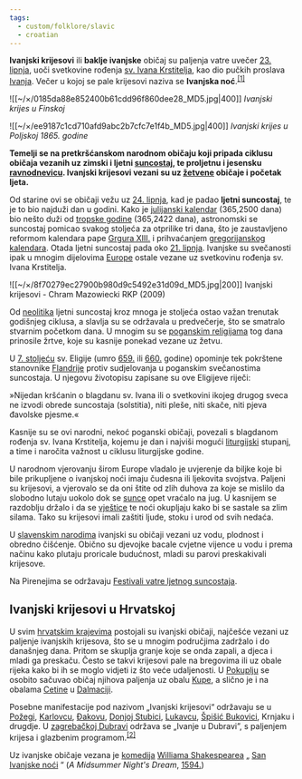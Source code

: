 ```yaml
---
tags:
  - custom/folklore/slavic
  - croatian
---
```

**Ivanjski krijesovi** ili **baklje ivanjske** običaj su paljenja vatre uvečer [23\. lipnja](https://hr.m.wikipedia.org/wiki/23._lipnja "23. lipnja"), uoči svetkovine rođenja [sv. Ivana Krstitelja](https://hr.m.wikipedia.org/wiki/Sveti_Ivan_Krstitelj "Sveti Ivan Krstitelj"), kao dio pučkih proslava [Ivanja](https://hr.m.wikipedia.org/wiki/Ivanje_\(blagdan\) "Ivanje (blagdan)"). Večer u kojoj se pale krijesovi naziva se **Ivanjska noć**.<sup><a href="https://hr.m.wikipedia.org/w/?title=Ivanjski_krijesovi&amp;wprov=rarw1#cite_note-1"><span>[</span>1<span>]</span></a></sup>

![[~/×/0185da88e852400b61cdd96f860dee28_MD5.jpg|400]]
*Ivanjski krijes u Finskoj*

![[~/×/ee9187c1cd710afd9abc2b7cfc7e1f4b_MD5.jpg|400]]
*Ivanjski krijes u Poljskoj 1865. godine*

**Temelji se na pretkršćanskom narodnom običaju koji pripada ciklusu običaja vezanih uz zimski i ljetni [suncostaj](https://hr.m.wikipedia.org/wiki/Suncostaj "Suncostaj"), te proljetnu i jesensku [ravnodnevicu](https://hr.m.wikipedia.org/wiki/Ravnodnevica "Ravnodnevica"). Ivanjski krijesovi vezani su uz [žetvene](https://hr.m.wikipedia.org/wiki/%C5%BDetva "Žetva") običaje i početak ljeta.**

Od starine ovi se običaji vežu uz [24\. lipnja](https://hr.m.wikipedia.org/wiki/24._lipnja "24. lipnja"), kad je padao **ljetni suncostaj**, te je to bio najduži dan u godini. Kako je [julijanski kalendar](https://hr.m.wikipedia.org/wiki/Julijanski_kalendar "Julijanski kalendar") (365,2500 dana) bio nešto duži od [tropske godine](https://hr.m.wikipedia.org/wiki/Tropska_godina "Tropska godina") (365,2422 dana), astronomski se suncostaj pomicao svakog stoljeća za otprilike tri dana, što je zaustavljeno reformom kalendara pape [Grgura XIII.](https://hr.m.wikipedia.org/wiki/Grgur_XIII. "Grgur XIII.") i prihvaćanjem [gregorijanskog kalendara](https://hr.m.wikipedia.org/wiki/Gregorijanski_kalendar "Gregorijanski kalendar"). Otada ljetni suncostaj pada oko [21\. lipnja](https://hr.m.wikipedia.org/wiki/21._lipnja "21. lipnja"). Ivanjske su svečanosti ipak u mnogim dijelovima [Europe](https://hr.m.wikipedia.org/wiki/Europa "Europa") ostale vezane uz svetkovinu rođenja sv. Ivana Krstitelja.

![[~/×/8f70279ec27900b980d9c5492e31d09d_MD5.jpg|200]]
Ivanjski krijesovi - Chram Mazowiecki RKP (2009)

Od [neolitika](https://hr.m.wikipedia.org/wiki/Neolitik "Neolitik") ljetni suncostaj kroz mnoga je stoljeća ostao važan trenutak godišnjeg ciklusa, a slavlja su se održavala u predvečerje, što se smatralo stvarnim početkom dana. U mnogim su se [poganskim religijama](https://hr.m.wikipedia.org/wiki/Poganstvo "Poganstvo") tog dana prinosile žrtve, koje su kasnije ponekad vezane uz žetvu.

U [7\. stoljeću](https://hr.m.wikipedia.org/wiki/7._stolje%C4%87e "7. stoljeće") sv. Eligije (umro [659.](https://hr.m.wikipedia.org/wiki/659. "659.") ili [660.](https://hr.m.wikipedia.org/wiki/660. "660.") godine) opominje tek pokrštene stanovnike [Flandrije](https://hr.m.wikipedia.org/wiki/Flandrija "Flandrija") protiv sudjelovanja u poganskim svečanostima suncostaja. U njegovu životopisu zapisane su ove Eligijeve riječi:

»Nijedan kršćanin o blagdanu sv. Ivana ili o svetkovini ikojeg drugog sveca ne izvodi obrede suncostaja (solstitia), niti pleše, niti skače, niti pjeva đavolske pjesme.«

Kasnije su se ovi narodni, nekoć poganski običaji, povezali s blagdanom rođenja sv. Ivana Krstitelja, kojemu je dan i najviši mogući [liturgijski](https://hr.m.wikipedia.org/wiki/Liturgija "Liturgija") stupanj, a time i naročita važnost u ciklusu liturgijske godine.

U narodnom vjerovanju širom Europe vladalo je uvjerenje da biljke koje bi bile prikupljene o ivanjskoj noći imaju čudesna ili ljekovita svojstva. Paljeni su krijesovi, a vjerovalo se da oni štite od zlih duhova za koje se mislilo da slobodno lutaju uokolo dok se [sunce](https://hr.m.wikipedia.org/wiki/Sunce "Sunce") opet vraćalo na jug. U kasnijem se razdoblju držalo i da se [vještice](https://hr.m.wikipedia.org/wiki/Vje%C5%A1tice "Vještice") te noći okupljaju kako bi se sastale sa zlim silama. Tako su krijesovi imali zaštiti ljude, stoku i urod od svih nedaća.

U [slavenskim narodima](https://hr.m.wikipedia.org/wiki/Slaveni "Slaveni") ivanjski su običaji vezani uz vodu, plodnost i obredno čišćenje. Obično su djevojke bacale cvjetne vijence u vodu i prema načinu kako plutaju proricale budućnost, mladi su parovi preskakivali krijesove.

Na Pirenejima se održavaju [Festivali vatre ljetnog suncostaja](https://hr.m.wikipedia.org/wiki/Festivali_vatre_ljetnog_suncostaja_na_Pirenejima "Festivali vatre ljetnog suncostaja na Pirenejima").

## Ivanjski krijesovi u Hrvatskoj

U svim [hrvatskim krajevima](https://hr.m.wikipedia.org/wiki/Hrvatska "Hrvatska") postojali su ivanjski običaji, najčešće vezani uz paljenje ivanjskih krijesova, što se u mnogim područjima zadržalo i do današnjeg dana. Pritom se skuplja granje koje se onda zapali, a djeca i mladi ga preskaču. Često se takvi krijesovi pale na bregovima ili uz obale rijeka kako bi ih se moglo vidjeti iz što veće udaljenosti. U [Pokuplju](https://hr.m.wikipedia.org/wiki/Pokuplje "Pokuplje") se osobito sačuvao običaj njihova paljenja uz obalu [Kupe](https://hr.m.wikipedia.org/wiki/Kupa "Kupa"), a slično je i na obalama [Cetine](https://hr.m.wikipedia.org/wiki/Cetina "Cetina") u [Dalmaciji](https://hr.m.wikipedia.org/wiki/Dalmacija "Dalmacija").

Posebne manifestacije pod nazivom „Ivanjski krijesovi“ održavaju se u [Požegi](https://hr.m.wikipedia.org/wiki/Po%C5%BEega "Požega"), [Karlovcu](https://hr.m.wikipedia.org/wiki/Karlovac "Karlovac"), [Đakovu](https://hr.m.wikipedia.org/wiki/%C4%90akovo "Đakovo"), [Donjoj Stubici](https://hr.m.wikipedia.org/wiki/Donja_Stubica "Donja Stubica"), [Lukavcu](https://hr.m.wikipedia.org/wiki/Lukavec_\(Velika_Gorica\) "Lukavec (Velika Gorica)"), [Špišić Bukovici](https://hr.m.wikipedia.org/wiki/%C5%A0pi%C5%A1i%C4%87_Bukovica "Špišić Bukovica"), Krnjaku i drugdje. U [zagrebačkoj Dubravi](https://hr.m.wikipedia.org/wiki/Dubrava_\(Zagreb\) "Dubrava (Zagreb)") održava se „Ivanje u Dubravi”, s paljenjem krijesa i glazbenim programom.<sup><a href="https://hr.m.wikipedia.org/w/?title=Ivanjski_krijesovi&amp;wprov=rarw1#cite_note-2"><span>[</span>2<span>]</span></a></sup>

Uz ivanjske običaje vezana je [komedija](https://hr.m.wikipedia.org/wiki/Komedija "Komedija") [Williama Shakespearea](https://hr.m.wikipedia.org/wiki/William_Shakespeare "William Shakespeare") „ [San Ivanjske noći](https://hr.m.wikipedia.org/wiki/San_ljetne_no%C4%87i "San ljetne noći") “ (*A Midsummer Night's Dream*, [1594.](https://hr.m.wikipedia.org/wiki/1594. "1594."))